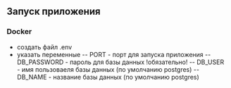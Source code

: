 ## Запуск приложения

### Docker
- создать файл .env
- указать переменные
    -- PORT - порт для запуска приложения
    -- DB_PASSWORD - пароль для базы данных !обязательно!
    -- DB_USER - имя пользоваеля базы данных (по умолчанию postgres)
    -- DB_NAME - название базы данных (по умолчанию postgres)